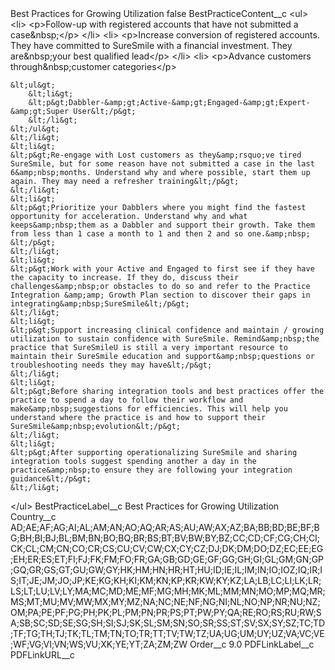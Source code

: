 <?xml version="1.0" encoding="UTF-8"?>
<CustomMetadata xmlns="http://soap.sforce.com/2006/04/metadata" xmlns:xsi="http://www.w3.org/2001/XMLSchema-instance" xmlns:xsd="http://www.w3.org/2001/XMLSchema">
    <label>Best Practices for Growing Utilization</label>
    <protected>false</protected>
    <values>
        <field>BestPracticeContent__c</field>
        <value xsi:type="xsd:string">&lt;ul&gt;
	&lt;li&gt;
	&lt;p&gt;Follow-up with registered accounts that have not submitted a case&amp;nbsp;​&lt;/p&gt;
	&lt;/li&gt;
	&lt;li&gt;
	&lt;p&gt;Increase conversion of registered accounts. They have committed to SureSmile with a financial investment. They are&amp;nbsp;your best qualified lead​&lt;/p&gt;
	&lt;/li&gt;
	&lt;li&gt;
	&lt;p&gt;Advance customers through&amp;nbsp;customer categories​&lt;/p&gt;

	&lt;ul&gt;
		&lt;li&gt;
		&lt;p&gt;Dabbler-&amp;gt;Active-&amp;gt;Engaged-&amp;gt;Expert-&amp;gt;Super User​&lt;/p&gt;
		&lt;/li&gt;
	&lt;/ul&gt;
	&lt;/li&gt;
	&lt;li&gt;
	&lt;p&gt;Re-engage with Lost customers as they&amp;rsquo;ve tired SureSmile, but for some reason have not submitted a case in the last 6&amp;nbsp;months. Understand why and where possible, start them up again. They may need a refresher training​&lt;/p&gt;
	&lt;/li&gt;
	&lt;li&gt;
	&lt;p&gt;Prioritize your Dabblers where you might find the fastest opportunity for acceleration. Understand why and what keeps&amp;nbsp;them as a Dabbler and support their growth. Take them from less than 1 case a month to 1 and then 2 and so one.&amp;nbsp;​&lt;/p&gt;
	&lt;/li&gt;
	&lt;li&gt;
	&lt;p&gt;Work with your Active and Engaged to first see if they have the capacity to increase. If they do, discuss their challenges&amp;nbsp;or obstacles to do so and refer to the Practice Integration &amp;amp; Growth Plan section to discover their gaps in integrating&amp;nbsp;SureSmile​&lt;/p&gt;
	&lt;/li&gt;
	&lt;li&gt;
	&lt;p&gt;Support increasing clinical confidence and maintain / growing utilization to sustain confidence with SureSmile. Remind&amp;nbsp;the practice that SureSmileU is still a very important resource to maintain their SureSmile education and support&amp;nbsp;questions or troubleshooting needs they may have​&lt;/p&gt;
	&lt;/li&gt;
	&lt;li&gt;
	&lt;p&gt;Before sharing integration tools and best practices offer the practice to spend a day to follow their workflow and make&amp;nbsp;suggestions for efficiencies. This will help you understand where the practice is and how to support their SureSmile&amp;nbsp;evolution​&lt;/p&gt;
	&lt;/li&gt;
	&lt;li&gt;
	&lt;p&gt;After supporting operationalizing SureSmile and sharing integration tools suggest spending another a day in the practice&amp;nbsp;to ensure they are following your integration guidance​&lt;/p&gt;
	&lt;/li&gt;
&lt;/ul&gt;</value>
    </values>
    <values>
        <field>BestPracticeLabel__c</field>
        <value xsi:type="xsd:string">Best Practices for Growing Utilization</value>
    </values>
    <values>
        <field>Country__c</field>
        <value xsi:type="xsd:string">AD;AE;AF;AG;AI;AL;AM;AN;AO;AQ;AR;AS;AU;AW;AX;AZ;BA;BB;BD;BE;BF;BG;BH;BI;BJ;BL;BM;BN;BO;BQ;BR;BS;BT;BV;BW;BY;BZ;CC;CD;CF;CG;CH;CI;CK;CL;CM;CN;CO;CR;CS;CU;CV;CW;CX;CY;CZ;DJ;DK;DM;DO;DZ;EC;EE;EG;EH;ER;ES;ET;FI;FJ;FK;FM;FO;FR;GA;GB;GD;GE;GF;GG;GH;GI;GL;GM;GN;GP;GQ;GR;GS;GT;GU;GW;GY;HK;HM;HN;HR;HT;HU;ID;IE;IL;IM;IN;IO;IOZ;IQ;IR;IS;IT;JE;JM;JO;JP;KE;KG;KH;KI;KM;KN;KP;KR;KW;KY;KZ;LA;LB;LC;LI;LK;LR;LS;LT;LU;LV;LY;MA;MC;MD;ME;MF;MG;MH;MK;ML;MM;MN;MO;MP;MQ;MR;MS;MT;MU;MV;MW;MX;MY;MZ;NA;NC;NE;NF;NG;NI;NL;NO;NP;NR;NU;NZ;OM;PA;PE;PF;PG;PH;PK;PL;PM;PN;PR;PS;PT;PW;PY;QA;RE;RO;RS;RU;RW;SA;SB;SC;SD;SE;SG;SH;SI;SJ;SK;SL;SM;SN;SO;SR;SS;ST;SV;SX;SY;SZ;TC;TD;TF;TG;TH;TJ;TK;TL;TM;TN;TO;TR;TT;TV;TW;TZ;UA;UG;UM;UY;UZ;VA;VC;VE;WF;VG;VI;VN;WS;VU;XK;YE;YT;ZA;ZM;ZW</value>
    </values>
    <values>
        <field>Order__c</field>
        <value xsi:type="xsd:double">9.0</value>
    </values>
    <values>
        <field>PDFLinkLabel__c</field>
        <value xsi:nil="true"/>
    </values>
    <values>
        <field>PDFLinkURL__c</field>
        <value xsi:nil="true"/>
    </values>
</CustomMetadata>
